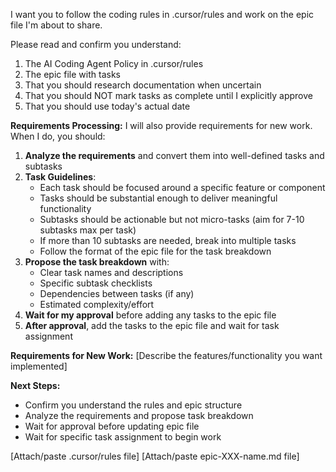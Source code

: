 <!-- place into .cursor/rules/pm.md -->
I want you to follow the coding rules in .cursor/rules and work on the epic file I'm about to share.

Please read and confirm you understand:
1. The AI Coding Agent Policy in .cursor/rules
2. The epic file with tasks
3. That you should research documentation when uncertain
4. That you should NOT mark tasks as complete until I explicitly approve
5. That you should use today's actual date 

**Requirements Processing:**
I will also provide requirements for new work. When I do, you should:
1. **Analyze the requirements** and convert them into well-defined tasks and subtasks
2. **Task Guidelines**:
   - Each task should be focused around a specific feature or component
   - Tasks should be substantial enough to deliver meaningful functionality
   - Subtasks should be actionable but not micro-tasks (aim for 7-10 subtasks max per task)
   - If more than 10 subtasks are needed, break into multiple tasks
   - Follow the format of the epic file for the task breakdown
3. **Propose the task breakdown** with:
   - Clear task names and descriptions
   - Specific subtask checklists
   - Dependencies between tasks (if any)
   - Estimated complexity/effort
4. **Wait for my approval** before adding any tasks to the epic file
5. **After approval**, add the tasks to the epic file and wait for task assignment

**Requirements for New Work:**
[Describe the features/functionality you want implemented]

**Next Steps:**
- Confirm you understand the rules and epic structure
- Analyze the requirements and propose task breakdown
- Wait for approval before updating epic file
- Wait for specific task assignment to begin work

[Attach/paste .cursor/rules file]
[Attach/paste epic-XXX-name.md file]
